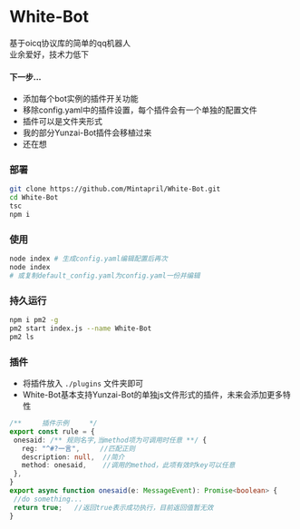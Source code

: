 # White-Bot
 基于oicq协议库的简单的qq机器人  
 业余爱好，技术力低下
 #### 下一步...
 - 添加每个bot实例的插件开关功能
 - 移除config.yaml中的插件设置，每个插件会有一个单独的配置文件
 - 插件可以是文件夹形式
 - 我的部分Yunzai-Bot插件会移植过来
 - 还在想
 ### 部署
 ```bash
 git clone https://github.com/Mintapril/White-Bot.git
 cd White-Bot
 tsc
 npm i
 ```
 ### 使用
 ```bash
 node index # 生成config.yaml编辑配置后再次
 node index 
 # 或复制default_config.yaml为config.yaml一份并编辑  
 ```
 ### 持久运行
 ```bash
 npm i pm2 -g
 pm2 start index.js --name White-Bot
 pm2 ls
 ```
 ### 插件
 - 将插件放入 `./plugins` 文件夹即可
 - White-Bot基本支持Yunzai-Bot的单独js文件形式的插件，未来会添加更多特性
 ```typescript
 /**     插件示例     */
 export const rule = {
  onesaid: /** 规则名字,当method项为可调用时任意 **/ {
    reg: "^#?一言",     //匹配正则
    description: null,  //简介
    method: onesaid,    //调用的method，此项有效时key可以任意
  },
}
export async function onesaid(e: MessageEvent): Promise<boolean> {
  //do something...
  return true;   //返回true表示成功执行，目前返回值暂无效
}
```
 
 

 
 
